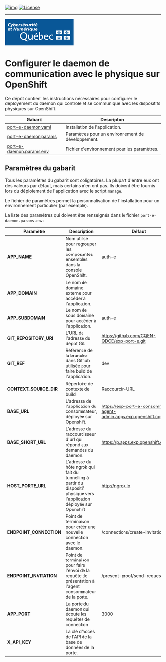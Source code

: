 <!-- ENTETE -->
[![img](https://img.shields.io/badge/Cycle%20de%20Vie-Phase%20d%C3%A9couverte-339999)](https://www.quebec.ca/gouv/politiques-orientations/vitrine-numeriqc/accompagnement-des-organismes-publics/demarche-conception-services-numeriques)
[![License](https://img.shields.io/badge/Licence-LiLiQ--R-blue)](LICENSE)

---

<div>
    <a target="_blank" href="https://www.quebec.ca/gouvernement/ministere/cybersecurite-numerique">
      <img src="https://github.com/CQEN-QDCE/.github/blob/main/images/mcn.png" alt="Logo du Ministère de la cybersécurité et du numérique" />
    </a>
</div>
<!-- FIN ENTETE -->

# Configurer le daemon de communication avec le physique sur OpenShift

Ce dépôt contient les instructions nécessaires pour configurer le déployement du daemon qui contrôle et se communique avec les dispositifs physiques sur OpenShift.

| Gabarit  | Descripton |
| -------- | ---------- |
| [port-e-daemon.yaml](../../openshift/templates/auth-e/auth-e.yaml) | Installation de l'application. |
| [port-e-daemon.params](../../openshift/templates/auth-e/port-e-daemon.params) | Paramètres pour un environnement de développement. |
| [port-e-daemon.params.env](../../openshift/templates/auth-e/port-e-daemon.params.env) | Fichier d'environnement pour les paramètres. |

## Paramètres du gabarit

Tous les paramètres du gabarit sont obligatoires. La plupart d'entre eux ont des valeurs par défaut, mais certains n'en ont pas. Ils doivent être fournis lors du déploiement de l'application avec le script `manage`. 

Le fichier de paramètres permet la personnalisation de l'installation pour un environnement particulier (par exemple). 

La liste des paramètres qui doivent être renseignés dans le fichier `port-e-daemon.params.env`: 


| Paramètre | Description | Défaut      |
| --------- | ----------- | ----------- |
| **APP_NAME** | Nom utilisé pour regrouper les composantes ensembles dans la console OpenShift. | auth-e |
| **APP_DOMAIN** | Le nom de domaine externe pour accéder à l'application. | |
| **APP_SUBDOMAIN** | Le nom de sous domaine pour accéder à l'application. | auth-e |
| **GIT_REPOSITORY_URI** | L'URL de l'adresse du dépot Git. | https://github.com/CQEN-QDCE/exp-port-e.git |
| **GIT_REF** | Référence de la branche dans Github utilisée pour faire build de l'application. | dev |
| **CONTEXT_SOURCE_DIR** | Répertoire de contexte de build | Raccourcir-URL |
| **BASE_URL** | L'adresse de l'application du consommateur, déployée sur Openshift. | https://exp-port-e-consommateur-agent-admin.apps.exp.openshift.cqen.ca  |
| **BASE_SHORT_URL** | L'adresse du raccourcisseur d'url qui répond aux demandes du daemon. | https://p.apps.exp.openshift.cqen.ca |
| **HOST_PORTE_URL** | L'adresse du hôte ngrok qui fait du tunnelling à partir du dispositif physique vers l'application déployée sur Openshift  | http://ngrok.io |
| **ENDPOINT_CONNECTION** | Point de terminaison pour créér une nouvelle connection avec le daemon.   | /connections/create-invitation |
| **ENDPOINT_INVITATION** | Point de terminaison pour faire l'envoi de la requête de présentation à l'agent consommateur de la porte.| /present-proof/send-request |
| **APP_PORT** | La porte du daemon qui écoute les requêtes de connection | 3000 |
| **X_API_KEY** | La clé d'accès de l'API de la base de données de la porte. |  |
